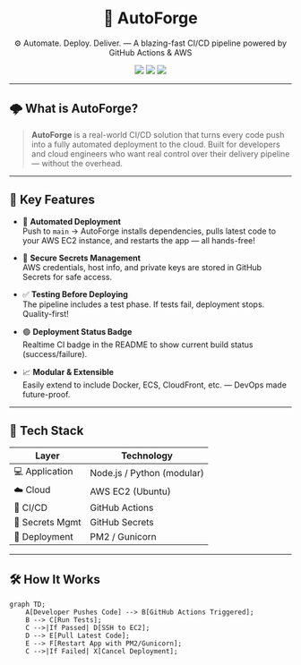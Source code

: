 <h1 align="center">🚀 AutoForge</h1>
<p align="center">⚙️ Automate. Deploy. Deliver. — A blazing-fast CI/CD pipeline powered by GitHub Actions & AWS</p>

<p align="center">
  <img src="https://img.shields.io/badge/Status-Active-success?style=flat-square" />
  <img src="https://img.shields.io/github/workflow/status/jenaarmaan/autoforge/CI%2FCD%20Pipeline?label=Build%20Status&style=flat-square" />
  <img src="https://img.shields.io/badge/License-MIT-blue.svg?style=flat-square" />
</p>

---

## 🌩️ What is AutoForge?

> **AutoForge** is a real-world CI/CD solution that turns every code push into a fully automated deployment to the cloud. Built for developers and cloud engineers who want real control over their delivery pipeline — without the overhead.

---

## 🎯 Key Features

- 🔁 **Automated Deployment**  
  Push to `main` → AutoForge installs dependencies, pulls latest code to your AWS EC2 instance, and restarts the app — all hands-free!

- 🔐 **Secure Secrets Management**  
  AWS credentials, host info, and private keys are stored in GitHub Secrets for safe access.

- ✅ **Testing Before Deploying**  
  The pipeline includes a test phase. If tests fail, deployment stops. Quality-first!

- 🟢 **Deployment Status Badge**  
  Realtime CI badge in the README to show current build status (success/failure).

- 📈 **Modular & Extensible**  
  Easily extend to include Docker, ECS, CloudFront, etc. — DevOps made future-proof.

---

## 🧪 Tech Stack

| Layer           | Technology         |
|----------------|--------------------|
| 💻 Application  | Node.js / Python (modular) |
| ☁️ Cloud         | AWS EC2 (Ubuntu)   |
| 🔧 CI/CD         | GitHub Actions     |
| 🔐 Secrets Mgmt  | GitHub Secrets     |
| 📜 Deployment    | PM2 / Gunicorn     |

---

## 🛠️ How It Works

```mermaid
graph TD;
    A[Developer Pushes Code] --> B[GitHub Actions Triggered];
    B --> C[Run Tests];
    C -->|If Passed| D[SSH to EC2];
    D --> E[Pull Latest Code];
    E --> F[Restart App with PM2/Gunicorn];
    C -->|If Failed| X[Cancel Deployment];
```
